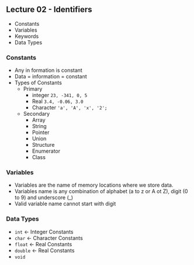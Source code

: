 ## Lecture 02 - Identifiers
* Constants
* Variables
* Keywords
* Data Types
### Constants
* Any in formation is constant
* Data = information = constant
* Types of Constants
    * Primary
        * integer `23, -341, 0, 5`
        * Real `3.4, -0.06, 3.0`
        * Character `'a', 'A', 'x', '2';`
    * Secondary
        * Array
        * String
        * Pointer
        * Union
        * Structure
        * Enumerator
        * Class
### Variables
* Variables are the name of memory locations where we store data.
* Variables name is any combination of alphabet (a to z or A ot Z), digit (0 to 9) and underscore (_)
* Valid variable name cannot start with digit
### Data Types
* `int` <- Integer Constants
* `char` <- Character Constants
* `float` <- Real Constants
* `double` <- Real Constants
* `void`